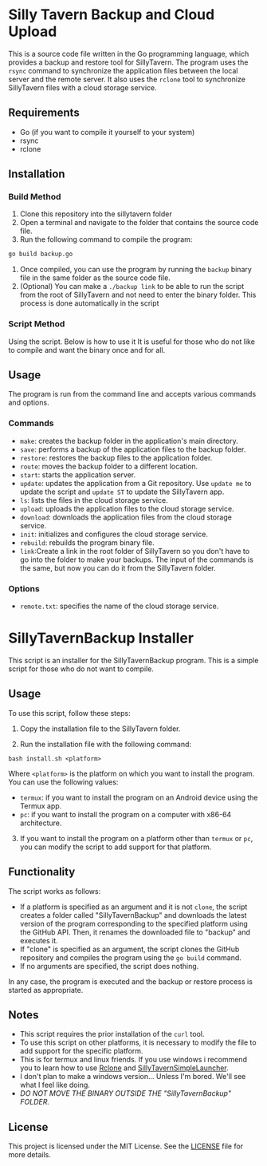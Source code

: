 # Silly Tavern Backup and Cloud Upload

This is a source code file written in the Go programming language, which provides a backup and restore tool for SillyTavern. The program uses the `rsync` command to synchronize the application files between the local server and the remote server. It also uses the `rclone` tool to synchronize SillyTavern files with a cloud storage service.
## Requirements

- Go (if you want to compile it yourself to your system)
- rsync
- rclone

## Installation
### Build Method
1. Clone this repository into the sillytavern folder
2. Open a terminal and navigate to the folder that contains the source code file.
3. Run the following command to compile the program:

```bash
go build backup.go
```
1. Once compiled, you can use the program by running the `backup` binary file in the same folder as the source code file.
2. (Optional) You can make a `./backup link` to be able to run the script from the root of SillyTavern and not need to enter the binary folder. This process is done automatically in the script
### Script Method
Using the script. Below is how to use it
It is useful for those who do not like to compile and want the binary once and for all.
## Usage

The program is run from the command line and accepts various commands and options.

### Commands

- `make`: creates the backup folder in the application's main directory.
- `save`: performs a backup of the application files to the backup folder.
- `restore`: restores the backup files to the application folder.
- `route`: moves the backup folder to a different location.
- `start`: starts the application server.
- `update`: updates the application from a Git repository. Use `update me` to update the script and `update ST` to update the SillyTavern app.
- `ls`: lists the files in the cloud storage service.
- `upload`: uploads the application files to the cloud storage service.
- `download`: downloads the application files from the cloud storage service.
- `init`: initializes and configures the cloud storage service.
- `rebuild`: rebuilds the program binary file.
- `link`:Create a link in the root folder of SillyTavern so you don't have to go into the folder to make your backups. The input of the commands is the same, but now you can do it from the SillyTavern folder.

### Options
- `remote.txt`: specifies the name of the cloud storage service.


# SillyTavernBackup Installer

This script is an installer for the SillyTavernBackup program. This is a simple script for those who do not want to compile.
## Usage

To use this script, follow these steps:

1. Copy the installation file to the SillyTavern folder.

2. Run the installation file with the following command:

```
bash install.sh <platform>
```

Where `<platform>` is the platform on which you want to install the program. You can use the following values:

- `termux`: if you want to install the program on an Android device using the Termux app.
- `pc`: if you want to install the program on a computer with x86-64 architecture.

3. If you want to install the program on a platform other than `termux` or `pc`, you can modify the script to add support for that platform.

## Functionality

The script works as follows:

- If a platform is specified as an argument and it is not `clone`, the script creates a folder called "SillyTavernBackup" and downloads the latest version of the program corresponding to the specified platform using the GitHub API. Then, it renames the downloaded file to "backup" and executes it.
- If "clone" is specified as an argument, the script clones the GitHub repository and compiles the program using the `go build` command.
- If no arguments are specified, the script does nothing.

In any case, the program is executed and the backup or restore process is started as appropriate.

## Notes

- This script requires the prior installation of the `curl` tool.
- To use this script on other platforms, it is necessary to modify the file to add support for the specific platform.
- This is for termux and linux friends. If you use windows i recommend you to learn how to use [Rclone](https://rclone.org/) and [SillyTavernSimpleLauncher](https://github.com/BlueprintCoding/SillyTavernSimpleLauncher).
- I don't plan to make a windows version... Unless I'm bored. We'll see what I feel like doing.
- *DO NOT MOVE THE BINARY OUTSIDE THE "SillyTavernBackup" FOLDER.*
## License

This project is licensed under the MIT License. See the [LICENSE](LICENSE) file for more details.
